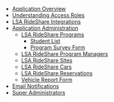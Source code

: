 - [Application Overview](README.md)
- [Understanding Access Roles](understanding_user_roles.md)
- [LSA RideShare Integrations]()
- [Application Administration]()
  - [LSA RideShare Programs]()
    - [Student List]()
    - [Program Survey Form]()
  - [LSA RideShare Program Managers]()
  - [LSA RideShare Sites]()
  - [LSA RideShare Cars]()
  - [LSA RideShare Reservations]()
  - [Vehicle Report Form]()
- [Email Notifications]()
- [Super Administrators]()



 












